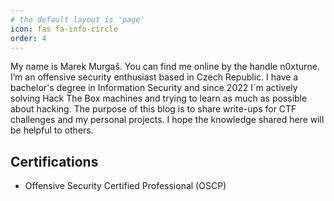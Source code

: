 ```yaml
---
# the default layout is 'page'
icon: fas fa-info-circle
order: 4
---
```


My name is Marek Murgaš. You can find me online by the handle n0xturne. I’m an offensive security enthusiast based in Czech Republic. I have a bachelor's degree in Information Security and since 2022 I´m actively solving Hack The Box machines and trying to learn as much as possible about hacking. The purpose of this blog is to share write-ups for CTF challenges and my personal projects. I hope the knowledge shared here will be helpful to others. 

## Certifications
-  Offensive Security Certified Professional (OSCP)